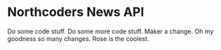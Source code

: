 # Northcoders News API

Do some code stuff.
Do some more code stuff.
Maker a change.
Oh my goodness so many changes. Rose is the coolest.